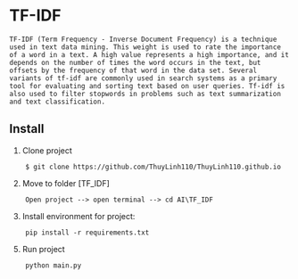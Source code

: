 # TF-IDF

    TF-IDF (Term Frequency - Inverse Document Frequency) is a technique used in text data mining. This weight is used to rate the importance of a word in a text. A high value represents a high importance, and it depends on the number of times the word occurs in the text, but offsets by the frequency of that word in the data set. Several variants of tf-idf are commonly used in search systems as a primary tool for evaluating and sorting text based on user queries. Tf-idf is also used to filter stopwords in problems such as text summarization and text classification.
    
## Install
1. Clone project
```
    $ git clone https://github.com/ThuyLinh110/ThuyLinh110.github.io
```
2. Move to folder [TF_IDF]
```
    Open project --> open terminal --> cd AI\TF_IDF
```
3. Install environment for project:
```
    pip install -r requirements.txt
```

5. Run project
```
    python main.py
```
